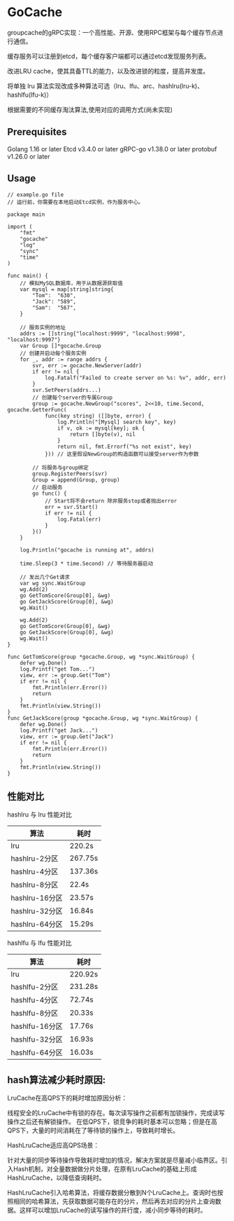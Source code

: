 # GoCache

groupcache的gRPC实现：一个高性能、开源、使用RPC框架与每个缓存节点进行通信。

缓存服务可以注册到etcd，每个缓存客户端都可以通过etcd发现服务列表。

改进LRU cache，使其具备TTL的能力，以及改进锁的粒度，提高并发度。

将单独 lru 算法实现改成多种算法可选（lru、lfu、arc、hashlru(lru-k)、hashlfu(lfu-k)）

根据需要的不同缓存淘汰算法,使用对应的调用方式(尚未实现)

## Prerequisites
Golang 1.16 or later
Etcd v3.4.0 or later
gRPC-go v1.38.0 or later
protobuf v1.26.0 or later

## Usage
```
// example.go file
// 运行前，你需要在本地启动Etcd实例，作为服务中心。

package main

import (
	"fmt"
	"gocache"
	"log"
	"sync"
	"time"
)

func main() {
	// 模拟MySQL数据库，用于从数据源获取值
	var mysql = map[string]string{
		"Tom":  "630",
		"Jack": "589",
		"Sam":  "567",
	}

	// 服务实例的地址
	addrs := []string{"localhost:9999", "localhost:9998", "localhost:9997"}
	var Group []*gocache.Group
	// 创建并启动每个服务实例
	for _, addr := range addrs {
		svr, err := gocache.NewServer(addr)
		if err != nil {
			log.Fatalf("Failed to create server on %s: %v", addr, err)
		}
		svr.SetPeers(addrs...)
		// 创建每个server的专属Group
		group := gocache.NewGroup("scores", 2<<10, time.Second, gocache.GetterFunc(
			func(key string) ([]byte, error) {
				log.Println("[Mysql] search key", key)
				if v, ok := mysql[key]; ok {
					return []byte(v), nil
				}
				return nil, fmt.Errorf("%s not exist", key)
			})) // 这里假设NewGroup的构造函数可以接受server作为参数
		
		// 将服务与group绑定
		group.RegisterPeers(svr)
		Group = append(Group, group)
		// 启动服务
		go func() {
			// Start将不会return 除非服务stop或者抛出error
			err = svr.Start()
			if err != nil {
				log.Fatal(err)
			}
		}()
	}

	log.Println("gocache is running at", addrs)

	time.Sleep(3 * time.Second) // 等待服务器启动

	// 发出几个Get请求
	var wg sync.WaitGroup
	wg.Add(2)
	go GetTomScore(Group[0], &wg)
	go GetJackScore(Group[0], &wg)
	wg.Wait()

	wg.Add(2)
	go GetTomScore(Group[0], &wg)
	go GetJackScore(Group[0], &wg)
	wg.Wait()
}

func GetTomScore(group *gocache.Group, wg *sync.WaitGroup) {
	defer wg.Done()
	log.Printf("get Tom...")
	view, err := group.Get("Tom")
	if err != nil {
		fmt.Println(err.Error())
		return
	}
	fmt.Println(view.String())
}
func GetJackScore(group *gocache.Group, wg *sync.WaitGroup) {
	defer wg.Done()
	log.Printf("get Jack...")
	view, err := group.Get("Jack")
	if err != nil {
		fmt.Println(err.Error())
		return
	}
	fmt.Println(view.String())
}
```
## 性能对比
hashlru 与 lru 性能对比

| 算法            | 耗时     |
|-----------------|----------|
| lru             | 220.2s   |
| hashlru-2分区   | 267.75s  |
| hashlru-4分区   | 137.36s  |
| hashlru-8分区   | 22.4s    |
| hashlru-16分区  | 23.57s   |
| hashlru-32分区  | 16.84s   |
| hashlru-64分区  | 15.29s   |

 hashlfu 与 lfu 性能对比

| 算法           | 耗时      |
|----------------|-----------|
| lru            | 220.92s   |
| hashlfu-2分区  | 231.28s   |
| hashlfu-4分区  | 72.74s    |
| hashlfu-8分区  | 20.33s    |
| hashlfu-16分区 | 17.76s    |
| hashlfu-32分区 | 16.93s    |
| hashlfu-64分区 | 16.03s    |

## hash算法减少耗时原因:

LruCache在高QPS下的耗时增加原因分析：

线程安全的LruCache中有锁的存在。每次读写操作之前都有加锁操作，完成读写操作之后还有解锁操作。 在低QPS下，锁竞争的耗时基本可以忽略；但是在高QPS下，大量的时间消耗在了等待锁的操作上，导致耗时增长。

HashLruCache适应高QPS场景：

针对大量的同步等待操作导致耗时增加的情况，解决方案就是尽量减小临界区。引入Hash机制，对全量数据做分片处理，在原有LruCache的基础上形成HashLruCache，以降低查询耗时。

HashLruCache引入哈希算法，将缓存数据分散到N个LruCache上。查询时也按照相同的哈希算法，先获取数据可能存在的分片，然后再去对应的分片上查询数据。这样可以增加LruCache的读写操作的并行度，减小同步等待的耗时。
